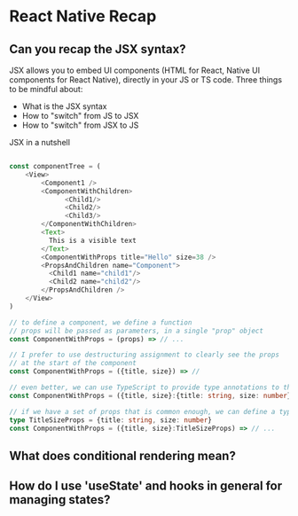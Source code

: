 # React Native Recap

## Can you recap the JSX syntax?

JSX allows you to embed UI components (HTML for React, Native UI components for React Native), directly in your JS or TS code. Three things to be mindful about:
- What is the JSX syntax
- How to "switch" from JS to JSX
- How to "switch" from JSX to JS

JSX in a nutshell
```typescript

const componentTree = (
    <View>
        <Component1 />
        <ComponentWithChildren>
              <Child1/>
              <Child2/>
              <Child3/>
        </ComponentWithChildren>
        <Text>
          This is a visible text
        </Text>
        <ComponentWithProps title="Hello" size=38 />
        <PropsAndChildren name="Component">
          <Child1 name="child1"/>
          <Child2 name="child2"/>
        </PropsAndChildren />
    </View>
)

// to define a component, we define a function
// props will be passed as parameters, in a single "prop" object
const ComponentWithProps = (props) => // ...

// I prefer to use destructuring assignment to clearly see the props
// at the start of the component
const ComponentWithProps = ({title, size}) => //

// even better, we can use TypeScript to provide type annotations to the props:
const ComponentWithProps = ({title, size}:{title: string, size: number}) => // ...

// if we have a set of props that is common enough, we can define a type or an interface for them
type TitleSizeProps = {title: string, size: number}
const ComponentWithProps = ({title, size}:TitleSizeProps) => // ...
```



## What does conditional rendering mean?

## How do I use 'useState' and hooks in general for managing states? 


